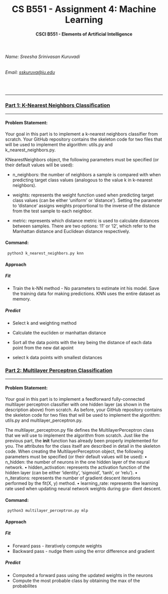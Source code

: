 # <div align="center"> CS B551 - Assignment 4: Machine Learning
####  <div align="center"> CSCI B551 - Elements of Artificial Intelligence

<br>

###### Name: Sreesha Srinivasan Kuruvadi
###### Email: *sskuruva@iu.edu*
<br>

***
### [Part 1: K-Nearest Neighbors Classification](https://github.iu.edu/cs-b551-fa2021/sskuruva-a4/tree/master/k_nearest_neighbors.py)
***

#### Problem Statement:
Your goal in this part is to implement a k-nearest neighbors classifier from scratch. Your GitHub repository contains the skeleton code for two files that will be used to implement the algorithm: utils.py and k_nearest_neighbors.py.

KNearestNeighbors object, the following parameters must be specified (or their default values will be used):

- n_neighbors: the number of neighbors a sample is compared with when predicting target class values
(analogous to the value k in k-nearest neighbors).

- weights: represents the weight function used when predicting target class values (can be either ‘uniform’ or ‘distance’). 
Setting the parameter to ‘distance’ assigns weights proportional to the inverse of the distance from the test sample to each neighbor.

- metric: represents which distance metric is used to calculate distances between samples. There are two options: ‘l1’ or ‘l2’, which refer to the Manhattan distance and Euclidean distance respectively.
#### Command:
<code>  python3 k_nearest_neighbors.py knn </code>

#### Approach
##### Fit
- Train the k-NN method - No parameters to estimate int his model. Save the training data for making predictions. KNN uses the entire dataset as memory.
##### Predict
- Select k and weighting method

- Calculate the eucliden or manhattan distance
- Sort all the data points with the key being the distance of each data point from the new dat apoint
- select k data points with smallest distances




### [Part 2: Multilayer Perceptron Classification](https://github.iu.edu/cs-b551-fa2021/sskuruva-a4/tree/master/multilayer_perceptron.py)

***

#### Problem Statement:
Your goal in this part is to implement a feedforward fully-connected multilayer perceptron classifier with one hidden layer (as shown in the description above) from scratch. As before, your GitHub repository contains the skeleton code for two files that will be used to implement the algorithm: utils.py and multilayer_perceptron.py.

The multilayer_perceptron.py file defines the MultilayerPerceptron class that we will use to implement the algorithm from scratch. Just like the previous part, the __init__ function has already been properly implemented for you. The attributes for the class itself are described in detail in the skeleton code. When creating the MultilayerPerceptron object, the following parameters must be specified (or their default values will be used):
• n_hidden: the number of neurons in the one hidden layer of the neural network.
• hidden_activation: represents the activation function of the hidden layer (can be either ‘identity’,
‘sigmoid’, ‘tanh’, or ‘relu’).
• n_iterations: represents the number of gradient descent iterations performed by the fit(X, y)
method.
• learning_rate: represents the learning rate used when updating neural network weights during gra- dient descent.
#### Command:
<code>  python3 multilayer_perceptron.py mlp </code>

#### Approach
##### Fit
- Forward pass - iteratively compute weights 
- Backward pass - nudge them using the error difference and gradient
##### Predict
- Computed a forward pass using the updated weights in the neurons
- Compute the most probable class by obtaining the max of the probabilites